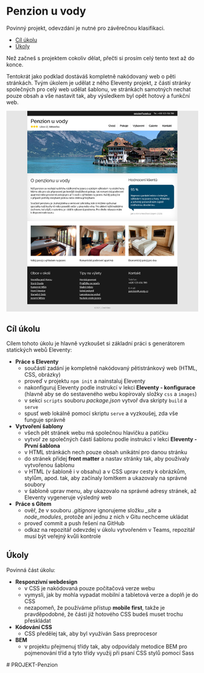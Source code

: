 # Penzion u vody

Povinný projekt, odevzdání je nutné pro závěrečnou klasifikaci.

- [Cíl úkolu](#Cíl-úkolu)
- [Úkoly](#Úkoly)

Než začneš s projektem cokoliv dělat, přečti si prosím celý tento text až do konce.

Tentokrát jako podklad dostáváš kompletně nakódovaný web o pěti stránkách. Tvým úkolem je udělat z něho Eleventy projekt, z částí stránky společných pro celý web udělat šablonu, ve stránkách samotných nechat pouze obsah a vše nastavit tak, aby výsledkem byl opět hotový a funkční web.

![Ukázka výsledku](ukazka-vysledku.jpg)


## Cíl úkolu

Cílem tohoto úkolu je hlavně vyzkoušet si základní práci s generátorem statických webů Eleventy:
- **Práce s Eleventy**
  - součástí zadání je kompletně nakódovaný pětistránkový web (HTML, CSS, obrázky)
  - proveď v projektu `npm init` a nainstaluj Eleventy
  - nakonfiguruj Eleventy podle instrukcí v lekci **Eleventy - konfigurace** (hlavně aby se do sestaveného webu kopírovaly složky `css` a `images`)
  - v sekci `scripts` souboru *package.json* vytvoř dva skripty `build` a `serve`
  - spusť web lokálně pomocí skriptu `serve` a vyzkoušej, zda vše funguje správně
- **Vytvoření šablony**
  - všech pět stránek webu má společnou hlavičku a patičku
  - vytvoř ze společných částí šablonu podle instrukcí v lekci **Eleventy - První šablona**
  - v HTML stránkách nech pouze obsah unikátní pro danou stránku
  - do stránek přidej **front matter** a nastav stránky tak, aby používaly vytvořenou šablonu
  - v HTML (v šabloně i v obsahu) a v CSS uprav cesty k obrázkům, stylům, apod. tak, aby začínaly lomítkem a ukazovaly na správné soubory
  - v šabloně uprav menu, aby ukazovalo na správné adresy stránek, až Eleventy vygeneruje výsledný web
- **Práce s Gitem**
  - ověř, že v souboru *.gitignore* ignorujeme složku *_site* a *node_modules*, protože ani jednu z nich v Gitu nechceme ukládat
  - proveď commit a push řešení na GitHub
  - odkaz na repozitář odevzdej v úkolu vytvořeném v Teams, repozitář musí být veřejný kvůli kontrole

## Úkoly

Povinná část úkolu:

- **Responzivní webdesign**
  - v CSS je nakódovaná pouze počítačová verze webu
  - vymysli, jak by mohla vypadat mobilní a tabletová verze a doplň je do CSS
  - nezapomeň, že používáme přístup **mobile first**, takže je pravděpodobné, že části již hotového CSS budeš muset trochu přeskládat
- **Kódování CSS**
  - CSS předělej tak, aby byl využíván Sass preprocesor
- **BEM**
  - v projektu přejmenuj třídy tak, aby odpovídaly metodice BEM pro pojmenování tříd a tyto třídy využij při psaní CSS stylů pomocí Sass

#   P R O J E K T - P e n z i o n 
 
 